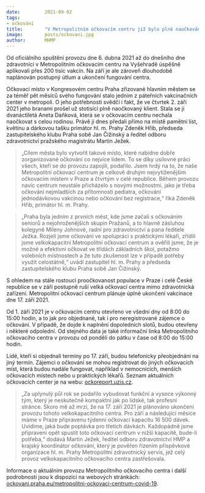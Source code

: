 ```yaml
---
date:         2021-09-02
tags:         
- očkování
title:        "V Metropolitním očkovacím centru již bylo plně naočkováno 100 tisíc klientů"
image: 	      posts/ockovani.jpg
author:       MHMP
---
```


Od oficiálního spuštění provozu dne 6. dubna 2021 až do dnešního dne zdravotníci v Metropolitním očkovacím centru na Vyšehradě úspěšně aplikovali přes 200 tisíc vakcín. Na září je ale zároveň dlouhodobě naplánován postupný útlum a ukončení fungování centra.

Očkovací místo v Kongresovém centru Praha zřizované hlavním městem se za téměř pět měsíců svého fungování stalo jedním z páteřních vakcinačních center v metropoli. O jeho potřebnosti svědčí i fakt, že ve čtvrtek 2. září 2021 jeho branami prošel už stotisící plně naočkovaný klient. Stala se jí dvanáctiletá Aneta Daňková, která se v očkovacím centru nechala naočkovat s celou rodinou. Právě jí dnes předali přímo na místě pamětní list, květinu a dárkovou tašku primátor hl. m. Prahy Zdeněk Hřib, předseda zastupitelského klubu Praha sobě Jan Čižinský a ředitel odboru zdravotnictví pražského magistrátu Martin Ježek.

> „Cílem města bylo vytvořit takové místo, které nabídne dobře zorganizované očkování co nejvíce lidem. To se díky usilovné práci všech, kteří se do provozu zapojili, podařilo. Jsem hrdý na to, že naše Metropolitní očkovací centrum je celkově druhým nejvytíženějším očkovacím místem v Praze a čtvrtým v celé republice. Během provozu navíc centrum neustále přicházelo s novými možnostmi, jako je třeba očkování nejmladších za přítomnosti pediatra, očkování jednodávkovou vakcínou nebo očkování bez registrace,“ říká Zdeněk Hřib, primátor hl. m. Prahy.

> „Praha byla jedním z prvních měst, kde jsme začali s očkováním seniorů a nejohroženějších skupin Pražanů, a to hlavně zásluhou kolegyně Mileny Johnové, radní pro zdravotnictví a pana ředitele Ježka. Rozjeli jsme očkování ve spolupráci s praktickými lékaři, zřídili jsme velkokapacitní Metropolitní očkovací centrum a ověřili jsme, že je možné a efektivní očkovat ve třídách základních škol, potažmo volebních místnostech a že tuto zkušenost lze v případě potřeby využít celostátně,“ uvádí zastupitel hl. m. Prahy a předseda zastupitelského klubu Praha sobě Jan Čižinský.

S ohledem na stále rostoucí proočkovanost populace v Praze i celé České republice se v září postupně ruší velká očkovací centra mimo zdravotnická zařízení. Metropolitní očkovací centrum plánuje úplné ukončení vakcinace dne 17. září 2021.

Od 1. září 2021 je v očkovacím centru otevřeno ve všední dny od 8:00 do 15:00 hodin, a to jak pro objednané, tak i pro neregistrované zájemce o očkování. V případě, že dojde k naplnění dopoledních slotů, budou otevřeny i některé odpolední. Od stejného data je také informační linka Metropolitního očkovacího centra v provozu od pondělí do pátku v čase od 8:00 do 15:00 hodin.

Lidé, kteří si objednali termíny po 17. září, budou telefonicky přeobjednáni na jiný termín. Zájemci o očkování se mohou registrovat do jiných očkovacích míst, která budou nadále fungovat, například v nemocnicích, menších očkovacích místech nebo u praktických lékařů. Seznam aktuálních očkovacích center je na webu: [ockoreport.uzis.cz](https://www.ockoreport.uzis.cz).

> „Za uplynulý půl rok se podařilo vybudovat funkční a vysoce výkonný tým, který je neskutečně kompaktní jak po lidské, tak profesní stránce. Skoro mě až mrzí, že na 17. září 2021 je plánováno ukončení provozu tohoto velkokapacitního centra. Pro září a následující měsíce máme v Praze připravenu týdenní očkovací kapacitu 16 500 dávek. Uvidíme, jaká bude poptávka pro třetích dávkách. Každopádně jsme připraveni opět spustit toto očkovací centrum v nižší kapacitě, bude-li potřeba,“ dodává Martin Ježek, ředitel odboru zdravotnictví HMP a krajský koordinátor očkování, který je pověřen řízením příspěvkové organizace hl. m. Prahy Metropolitní zdravotnický servis, jež celý provoz velkokapacitního očkovacího centra zastřešovala.

Informace o aktuálním provozu Metropolitního očkovacího centra i další podrobnosti jsou k dispozici na webových stránkách: [ockovani.praha.eu/metropolitni-ockovaci-centrum-covid-19](https://www.ockovani.praha.eu/metropolitni-ockovaci-centrum-covid-19).

 
